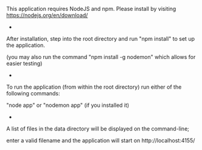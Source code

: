 ﻿This application requires NodeJS and npm. Please install by visiting https://nodejs.org/en/download/

-

After installation, step into the root directory and run "npm install" to set up the application.

(you may also run the command "npm install -g nodemon" which allows for easier testing)

-

To run the application (from within the root directory) run either of the following commands:

"node app" or "nodemon app" (if you installed it)

-

A list of files in the data directory will be displayed on the command-line;

enter a valid filename and the application will start on http://localhost:4155/
